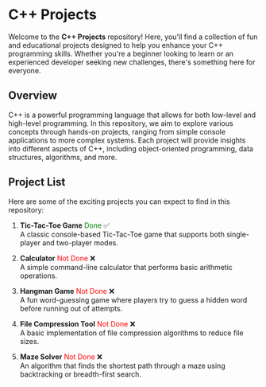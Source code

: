 # C++ Projects

Welcome to the **C++ Projects** repository! Here, you'll find a collection of fun and educational projects designed to help you enhance your C++ programming skills. Whether you're a beginner looking to learn or an experienced developer seeking new challenges, there's something here for everyone.

## Overview

C++ is a powerful programming language that allows for both low-level and high-level programming. In this repository, we aim to explore various concepts through hands-on projects, ranging from simple console applications to more complex systems. Each project will provide insights into different aspects of C++, including object-oriented programming, data structures, algorithms, and more.

## Project List

Here are some of the exciting projects you can expect to find in this repository:

1. **Tic-Tac-Toe Game** <span style="color: green;">Done</span> ✅  
   A classic console-based Tic-Tac-Toe game that supports both single-player and two-player modes.

2. **Calculator** <span style="color: red;">Not Done</span> ❌  
   A simple command-line calculator that performs basic arithmetic operations.

3. **Hangman Game** <span style="color: red;">Not Done</span>  ❌ <br>
   A fun word-guessing game where players try to guess a hidden word before running out of attempts.

4. **File Compression Tool** <span style="color: red;">Not Done</span> ❌  
   A basic implementation of file compression algorithms to reduce file sizes.

5. **Maze Solver** <span style="color: red;">Not Done</span>  ❌ <br>
   An algorithm that finds the shortest path through a maze using backtracking or breadth-first search.
